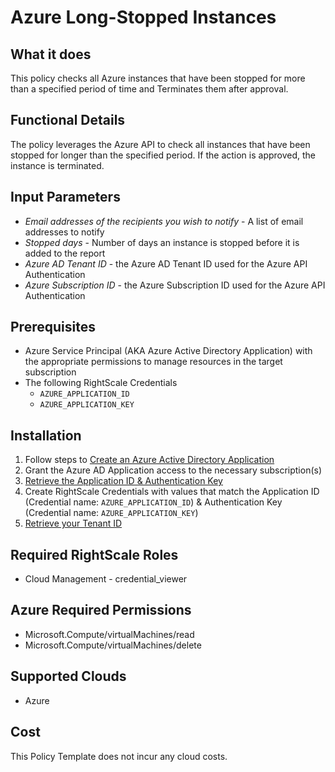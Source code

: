 # Azure Long-Stopped Instances

## What it does

This policy checks all Azure instances that have been stopped for more than a specified period of time and Terminates them after approval.

## Functional Details

The policy leverages the Azure API to check all instances that have been stopped for longer than the specified period. If the action is approved, the instance is terminated.

## Input Parameters

- *Email addresses of the recipients you wish to notify* - A list of email addresses to notify
- *Stopped days* - Number of days an instance is stopped before it is added to the report
- *Azure AD Tenant ID* - the Azure AD Tenant ID used for the Azure API Authentication
- *Azure Subscription ID* - the Azure Subscription ID used for the Azure API Authentication

## Prerequisites

- Azure Service Principal (AKA Azure Active Directory Application) with the appropriate permissions to manage resources in the target subscription
- The following RightScale Credentials
  - `AZURE_APPLICATION_ID`
  - `AZURE_APPLICATION_KEY`

## Installation

1. Follow steps to [Create an Azure Active Directory Application](https://docs.microsoft.com/en-us/azure/azure-resource-manager/resource-group-create-service-principal-portal#create-an-azure-active-directory-application)
1. Grant the Azure AD Application access to the necessary subscription(s)
1. [Retrieve the Application ID & Authentication Key](https://docs.microsoft.com/en-us/azure/azure-resource-manager/resource-group-create-service-principal-portal#get-application-id-and-authentication-key)
1. Create RightScale Credentials with values that match the Application ID (Credential name: `AZURE_APPLICATION_ID`) & Authentication Key (Credential name: `AZURE_APPLICATION_KEY`)
1. [Retrieve your Tenant ID](https://docs.microsoft.com/en-us/azure/azure-resource-manager/resource-group-create-service-principal-portal#get-tenant-id)

## Required RightScale Roles

- Cloud Management - credential_viewer

## Azure Required Permissions

- Microsoft.Compute/virtualMachines/read
- Microsoft.Compute/virtualMachines/delete

## Supported Clouds

- Azure

## Cost

This Policy Template does not incur any cloud costs.
